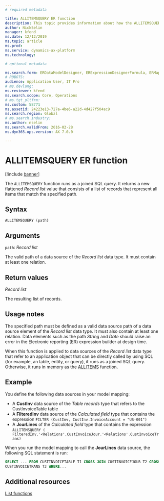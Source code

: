 ```yaml
---
# required metadata

title: ALLITEMSQUERY ER function
description: This topic provides information about how the ALLITEMSQUERY Electronic reporting (ER) function is used.
author: NickSelin
manager: kfend
ms.date: 12/12/2019
ms.topic: article
ms.prod: 
ms.service: dynamics-ax-platform
ms.technology: 

# optional metadata

ms.search.form: ERDataModelDesigner, ERExpressionDesignerFormula, ERMappedFormatDesigner, ERModelMappingDesigner
# ROBOTS: 
audience: Application User, IT Pro
# ms.devlang: 
ms.reviewer: kfend
ms.search.scope: Core, Operations
# ms.tgt_pltfrm: 
ms.custom: 58771
ms.assetid: 24223e13-727a-4be6-a22d-4d427f504ac9
ms.search.region: Global
# ms.search.industry: 
ms.author: nselin
ms.search.validFrom: 2016-02-28
ms.dyn365.ops.version: AX 7.0.0

---
```


# <a name="ALLITEMSQUERY">ALLITEMSQUERY ER function</a>

[!include [banner](../includes/banner.md)]

The `ALLITEMSQUERY` function runs as a joined SQL query. It returns a new flattened *Record list* value that consists of a list of records that represent all items that match the specified path.

## Syntax

```ER expression
ALLITEMSQUERY (path)
```

## Arguments

`path`: *Record list*

The valid path of a data source of the *Record list* data type. It must contain at least one relation.

## Return values

*Record list*

The resulting list of records.

## Usage notes

The specified path must be defined as a valid data source path of a data source element of the *Record list* data type. It must also contain at least one relation. Data elements such as the path *String* and *Date* should raise an error in the Electronic reporting (ER) expression builder at design time.

When this function is applied to data sources of the *Record list* data type that refer to an application object that can be directly called by using SQL (for example, an table, entity, or query), it runs as a joined SQL query. Otherwise, it runs in memory as the [ALLITEMS](er-functions-list-allitems.md) function.

## Example

You define the following data sources in your model mapping:

- A **CustInv** data source of the *Table records* type that refers to the CustInvoiceTable table
- A **FilteredInv** data source of the *Calculated field* type that contains the expression `FILTER (CustInv, CustInv.InvoiceAccount = "US-001")`
- A **JourLines** of the *Calculated field* type that contains the expression `ALLITEMSQUERY ( FilteredInv.'<Relations'.CustInvoiceJour.'<Relations'.CustInvoiceTrans)`

When you run the model mapping to call the **JourLines** data source, the following SQL statement is run:

```sql
SELECT ... FROM CUSTINVOICETABLE T1 CROSS JOIN CUSTINVOICEJOUR T2 CROSS JOIN
CUSTINVOICETRANS T3 WHERE...
```

## Additional resources

[List functions](er-functions-category-list.md)

